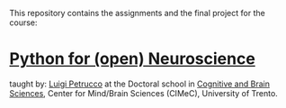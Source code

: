 This repository contains the assignments and the final project for the course:

# [Python for (open) Neuroscience](https://github.com/vigji/python-cimec)

taught by: [Luigi Petrucco](https://vigji.github.io) at the Doctoral school in [Cognitive and Brain Sciences](https://www.unitn.it/drcimec/), Center for Mind/Brain Sciences (CIMeC), University of Trento. 
